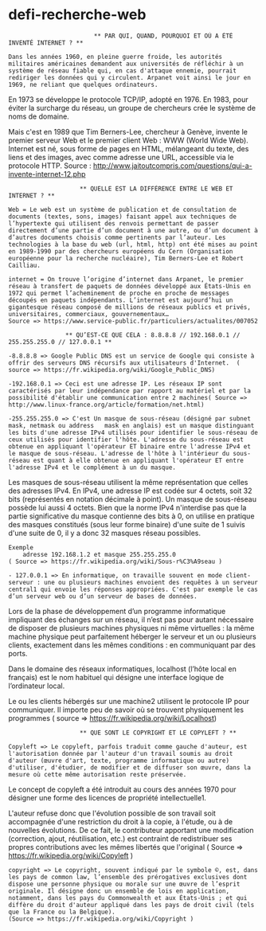 # defi-recherche-web

							** PAR QUI, QUAND, POURQUOI ET OÙ A ÉTÉ INVENTÉ INTERNET ? **

	Dans les années 1960, en pleine guerre froide, les autorités militaires américaines demandent aux universités de réfléchir à un système de réseau fiable qui, en cas d'attaque ennemie, pourrait rediriger les données qui y circulent. Arpanet voit ainsi le jour en 1969, ne reliant que quelques ordinateurs.

En 1973 se développe le protocole TCP/IP, adopté en 1976. En 1983, pour éviter la surcharge du réseau, un groupe de chercheurs crée le système de noms de domaine.

Mais c'est en 1989 que Tim Berners-Lee, chercheur à Genève, invente le premier serveur Web et le premier client Web : WWW (World Wide Web). Internet est né, sous forme de pages en HTML, mélangeant du texte, des liens et des images, avec comme adresse une URL, accessible via le protocole HTTP.
Source : http://www.jaitoutcompris.com/questions/qui-a-invente-internet-12.php


						** QUELLE EST LA DIFFÉRENCE ENTRE LE WEB ET INTERNET ? ** 
	
	Web = Le web est un système de publication et de consultation de documents (textes, sons, images) faisant appel aux techniques de l’hypertexte qui utilisent des renvois permettant de passer directement d’une partie d’un document à une autre, ou d’un document à d’autres documents choisis comme pertinents par l’auteur. Les technologies à la base du web (url, html, http) ont été mises au point en 1989-1990 par des chercheurs européens du Cern (Organisation européenne pour la recherche nucléaire), Tim Berners-Lee et Robert Cailliau. 

	internet = On trouve l’origine d’internet dans Arpanet, le premier réseau à transfert de paquets de données développé aux États-Unis en 1972 qui permet l’acheminement de proche en proche de messages découpés en paquets indépendants. L’internet est aujourd’hui un gigantesque réseau composé de millions de réseaux publics et privés, universitaires, commerciaux, gouvernementaux…
	Source => https://www.service-public.fr/particuliers/actualites/007052

					** QU’EST-CE QUE CELA : 8.8.8.8 // 192.168.0.1 //  255.255.255.0 // 127.0.0.1 **

	-8.8.8.8 => Google Public DNS est un service de Google qui consiste à offrir des serveurs DNS récursifs aux utilisateurs d'Internet.  ( source => https://fr.wikipedia.org/wiki/Google_Public_DNS)
	
	-192.168.0.1 => Ceci est une adresse IP. Les réseaux IP sont caractérisés par leur indépendance par rapport au matériel et par la possibilité d'établir une communication entre 2 machines( Source => http://www.linux-france.org/article/formation/net.html)

	-255.255.255.0 => C'est Un masque de sous-réseau (désigné par subnet mask, netmask ou address 	mask en anglais) est un masque distinguant les bits d'une adresse IPv4 utilisés pour identifier le sous-réseau de ceux utilisés pour identifier l'hôte. L'adresse du sous-réseau est obtenue en appliquant l'opérateur ET binaire entre l'adresse IPv4 et le masque de sous-réseau. L'adresse de l'hôte à l'intérieur du sous-réseau est quant à elle obtenue en appliquant l'opérateur ET entre l'adresse IPv4 et le complément à un du masque.

Les masques de sous-réseau utilisent la même représentation que celles des adresses IPv4. En IPv4, une adresse IP est codée sur 4 octets, soit 32 bits (représentés en notation décimale à point). Un masque de sous-réseau possède lui aussi 4 octets. Bien que la norme IPv4 n'interdise pas que la partie significative du masque contienne des bits à 0, on utilise en pratique des masques constitués (sous leur forme binaire) d'une suite de 1 suivis d'une suite de 0, il y a donc 32 masques réseau possibles. 

	Exemple 
    	adresse 192.168.1.2 et masque 255.255.255.0
	( Source => https://fr.wikipedia.org/wiki/Sous-r%C3%A9seau )

	- 127.0.0.1 => En informatique, on travaille souvent en mode client-serveur : une ou plusieurs machines envoient des requêtes à un serveur central1 qui envoie les réponses appropriées. C'est par exemple le cas d’un serveur web ou d’un serveur de bases de données.

Lors de la phase de développement d’un programme informatique impliquant des échanges sur un réseau, il n’est pas pour autant nécessaire de disposer de plusieurs machines physiques ni même virtuelles : la même machine physique peut parfaitement héberger le serveur et un ou plusieurs clients, exactement dans les mêmes conditions : en communiquant par des ports.

Dans le domaine des réseaux informatiques, localhost (l’hôte local en français) est le nom habituel qui désigne une interface logique de l’ordinateur local.

Le ou les clients hébergés sur une machine2 utilisent le protocole IP pour communiquer. Il importe peu de savoir où se trouvent physiquement les programmes ( source => https://fr.wikipedia.org/wiki/Localhost)

						** QUE SONT LE COPYRIGHT ET LE COPYLEFT ? **

	Copyleft => Le copyleft, parfois traduit comme gauche d'auteur, est l'autorisation donnée par l'auteur d'un travail soumis au droit d'auteur (œuvre d'art, texte, programme informatique ou autre) d'utiliser, d'étudier, de modifier et de diffuser son œuvre, dans la mesure où cette même autorisation reste préservée.

Le concept de copyleft a été introduit au cours des années 1970 pour désigner une forme des licences de propriété intellectuelle1.

L'auteur refuse donc que l'évolution possible de son travail soit accompagnée d'une restriction du droit à la copie, à l'étude, ou à de nouvelles évolutions. De ce fait, le contributeur apportant une modification (correction, ajout, réutilisation, etc.) est contraint de redistribuer ses propres contributions avec les mêmes libertés que l'original ( Source => https://fr.wikipedia.org/wiki/Copyleft )

	copyright => Le copyright, souvent indiqué par le symbole ©, est, dans les pays de common law, l’ensemble des prérogatives exclusives dont dispose une personne physique ou morale sur une œuvre de l’esprit originale. Il désigne donc un ensemble de lois en application, notamment, dans les pays du Commonwealth et aux États-Unis ; et qui diffère du droit d'auteur appliqué dans les pays de droit civil (tels que la France ou la Belgique).
	(Source => https://fr.wikipedia.org/wiki/Copyright ) 





 
	
    
   
    

